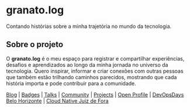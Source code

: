 # granato.log

Contando histórias sobre a minha trajetória no mundo da tecnologia.

## Sobre o projeto

O **granato.log** é o meu espaço para registrar e compartilhar experiências, desafios e aprendizados ao longo da minha jornada no universo da tecnologia. Quero inspirar, informar e criar conexões com outras pessoas que também estão trilhando caminhos parecidos, mostrando que cada história importa e pode contribuir para a comunidade.

[Blog](https://www.nataliagranato.xyz) | [Badges](https://www.credly.com/users/nataliagranato) | [Talks](https://speakerdeck.com/nataliagranato) | [Community](https://colabi.io/grupos/kubedevops) | [Projects](https://github.com/Tech-Preta) | [Open Profile](https://openprofile.dev/profile/natalia.granato) | [DevOpsDays Belo Horizonte](https://www.instagram.com/devopsdaysbhz) | [Cloud Native Juiz de Fora](https://community.cncf.io/cloud-native-juiz-de-fora/) 
